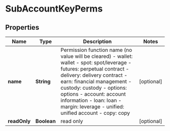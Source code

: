

# SubAccountKeyPerms

## Properties

Name | Type | Description | Notes
------------ | ------------- | ------------- | -------------
**name** | **String** | Permission function name (no value will be cleared) - wallet: wallet - spot: spot/leverage - futures: perpetual contract - delivery: delivery contract - earn: financial management - custody: custody - options: options - account: account information - loan: loan - margin: leverage - unified: unified account - copy: copy |  [optional]
**readOnly** | **Boolean** | read only |  [optional]



